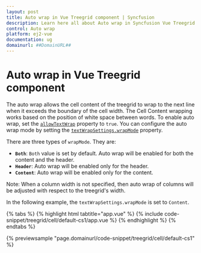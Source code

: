 ```yaml
---
layout: post
title: Auto wrap in Vue Treegrid component | Syncfusion
description: Learn here all about Auto wrap in Syncfusion Vue Treegrid component of Syncfusion Essential JS 2 and more.
control: Auto wrap 
platform: ej2-vue
documentation: ug
domainurl: ##DomainURL##
---
```


# Auto wrap in Vue Treegrid component

The auto wrap allows the cell content of the treegrid to wrap to the next line when it exceeds the boundary of the cell width. The Cell Content wrapping works based on the position of white space between words. To enable auto wrap, set the [`allowTextWrap`](https://ej2.syncfusion.com/vue/documentation/api/treegrid/#allowtextwrap) property to `true`. You can configure the auto wrap mode by setting the [`textWrapSettings.wrapMode`](https://ej2.syncfusion.com/vue/documentation/api/treegrid/#textwrapsettings) property.

There are three types of `wrapMode`. They are:

* **`Both`**: `Both` value is set by default. Auto wrap will be enabled for both the content and the header.
* **`Header`**: Auto wrap will be enabled only for the header.
* **`Content`**: Auto wrap will be enabled only for the content.

Note: When a column width is not specified, then auto wrap of columns will be adjusted with respect to the treegrid's width.

In the following example, the `textWrapSettings.wrapMode` is set to `Content`.

{% tabs %}
{% highlight html tabtitle="app.vue" %}
{% include code-snippet/treegrid/cell/default-cs1/app.vue %}
{% endhighlight %}
{% endtabs %}
        
{% previewsample "page.domainurl/code-snippet/treegrid/cell/default-cs1" %}
